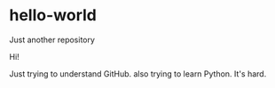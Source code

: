 # hello-world
Just another repository

Hi!

Just trying to understand GitHub. also trying to learn Python. It's hard.
